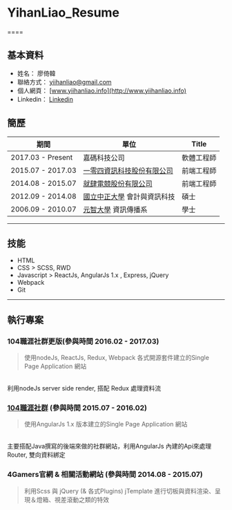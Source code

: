 # YihanLiao_Resume

====

## 基本資料
* 姓名： 廖倚韓
* 聯絡方式： yiihanliao@gmail.com
* 個人網頁： [www.yiihanliao.info](http://www.yiihanliao.info)
* Linkedin： [Linkedin](https://www.linkedin.com/in/yihan-liao-781099128/)

## 簡歷
| 期間               | 單位     | Title   |
|-------------------|----------|---------|
| 2017.03 - Present | 嘉碼科技公司| 軟體工程師 |
| 2015.07 - 2017.03 | [一零四資訊科技股份有限公司](https://www.104.com.tw/)| 前端工程師 |
| 2014.08 - 2015.07 | [就肆電競股份有限公司](https://www.4gamers.com.tw/) | 前端工程師 |
| 2012.09 - 2014.08 | [國立中正大學](https://www.ccu.edu.tw/) 會計與資訊科技 | 碩士 |
| 2006.09 - 2010.07 | [元智大學](http://www.yzu.edu.tw/) 資訊傳播系 | 學士 |

-----

## 技能
* HTML
* CSS > SCSS, RWD
* Javascript > ReactJs, AngularJs 1.x , Express, jQuery
* Webpack
* Git

-----

## 執行專案

### 104職涯社群更版(參與時間 2016.02 - 2017.03)
> 使用nodeJs, ReactJs, Redux, Webpack 各式開源套件建立的Single Page Application 網站
<br/>
利用nodeJs server side render, 搭配 Redux 處理資料流

### [104職涯社群](http://plus.104.com.tw) (參與時間 2015.07 - 2016.02)
> 使用AngularJs 1.x 版本建立的Single Page Application 網站
<br />
主要搭配Java撰寫的後端來做的社群網站，利用AngularJs 內建的Api來處理Router, 雙向資料綁定

### 4Gamers官網 & 相關活動網站 (參與時間 2014.08 - 2015.07)
> 利用Scss 與 jQuery (& 各式Plugins) jTemplate 進行切板與資料渲染、呈現＆燈箱、視差滾動之類的特效
